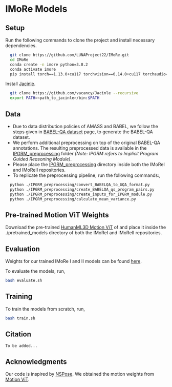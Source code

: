 # IMoRe Models

## Setup
Run the following commands to clone the project and install necessary dependencies.

```bash
  git clone https://github.com/LUNAProject22/IMoRe.git
  cd IMoRe
  conda create -n imore python=3.8.2
  conda activate imore
  pip install torch==1.13.0+cu117 torchvision==0.14.0+cu117 torchaudio==0.13.0 --extra-index-url https://download.pytorch.org/whl/cu117
```

Install [Jacinle](https://github.com/vacancy/Jacinle).
```bash
  git clone https://github.com/vacancy/Jacinle --recursive
  export PATH=<path_to_jacinle>/bin:$PATH
```

## Data
- Due to data distribution policies of AMASS and BABEL, we follow the steps given in [BABEL-QA dataset](https://github.com/markendo/HumanMotionQA/tree/master/BABEL-QA) page, to generate the BABEL-QA dataset.
- We perform additional preprocessing on top of the original BABEL-QA annotations. The resulting preprocessed data is available in the [IPGRM_preprocessing](./IPGRM_preprocessing/IPGRM_formatted_data) folder *(Note: IPGRM refers to Implicit Program Guided Reasoning Module)*.
- Please place the [IPGRM_preprocessing](./IPGRM_preprocessing/IPGRM_formatted_data) directory inside both the IMoReI and IMoReII repositories.
- To replicate the preprocessing pipeline, run the following commands:,
```bash
  python ./IPGRM_preprocessing/convert_BABELQA_to_GQA_format.py
  python ./IPGRM_preprocessing/create_BABELQA_qs_program_pairs.py
  python ./IPGRM_preprocessing/create_inputs_for_IPGRM_module.py
  python ./IPGRM_preprocessing/calculate_mean_variance.py
```

## Pre-trained Motion ViT Weights
Download the pre-trained [HumanML3D Motion ViT](https://huggingface.co/line-corporation/MotionPatches/tree/main/HumanML3D) of and place it inside the ./pretrained_models directory of both the IMoReI and IMoReII repositories.

## Evaluation

Weights for our trained IMoRe I and II models can be found [here](https://drive.google.com/drive/folders/1JDQyXLfKdDA5o0cvD14IbXKtQFAh1Fad?usp=drive_link).

To evaluate the models, run,
```bash
bash evaluate.sh
```

## Training
To train the models from scratch, run,
```bash
bash train.sh
```

## Citation
```bibtext
To be added...
```

## Acknowledgments
Our code is inspired by [NSPose](https://github.com/markendo/HumanMotionQA).
We obtained the motion weights from [Motion ViT](https://github.com/line/MotionPatches).
